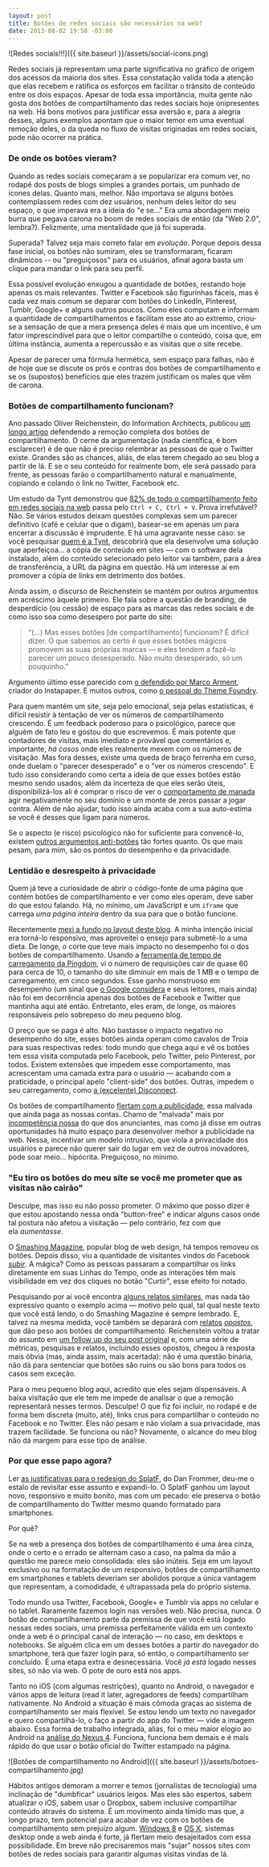 ```yaml
---
layout: post
title: Botões de redes sociais são necessários na web?
date: 2013-08-02 19:50 -03:00
---
```

![Redes sociais!!!]({{ site.baseurl }}/assets/social-icons.png)

Redes sociais já representam uma parte significativa no gráfico de origem dos acessos da maioria dos sites. Essa constatação valida toda a atenção que elas recebem e ratifica os esforços em facilitar o trânsito de conteúdo entre os dois espaços. Apesar de toda essa importância, muita gente não gosta dos botões de compartilhamento das redes sociais hoje onipresentes na web. Há bons motivos para justificar essa aversão e, para a alegria desses, alguns exemplos apontam que o maior temor em uma eventual remoção deles, o da queda no fluxo de visitas originadas em redes sociais, pode não ocorrer na prática.

### De onde os botões vieram?

Quando as redes sociais começaram a se popularizar era comum ver, no rodapé dos posts de blogs simples a grandes portais, um punhado de ícones delas. Quanto mais, melhor. Não importava se alguns botões contemplassem redes com dez usuários, nenhum deles leitor do seu espaço, o que imperava era a ideia do "e se…" Era uma abordagem meio burra que pegava carona no boom de redes sociais de então (da "Web 2.0", lembra?). Felizmente, uma mentalidade que já foi superada.

Superada? Talvez seja mais correto falar em _evolução_. Porque depois dessa fase inicial, os botões não sumiram, eles se transformaram, ficaram dinâmicos -- ou "preguiçosos" para os usuários, afinal agora basta um clique para mandar o link para seu perfil.

Essa possível evolução enxugou a quantidade de botões, restando hoje apenas os mais relevantes. Twitter e Facebook são figurinhas fáceis, mas é cada vez mais comum se deparar com botões do LinkedIn, Pinterest, Tumblr, Google+ e alguns outros poucos. Como eles computam e informam a quantidade de compartilhamentos e facilitam esse ato ao extremo, criou-se a sensação de que a mera presença deles é mais que um incentivo, é um fator imprescindível para que o leitor compartilhe o conteúdo, coisa que, em última instância, aumenta a repercussão e as visitas que o site recebe.

Apesar de parecer uma fórmula hermética, sem espaço para falhas, não é de hoje que se discute os prós e contras dos botões de compartilhamento e se os (supostos) benefícios que eles trazem justificam os males que vêm de carona.

### Botões de compartilhamento funcionam?

Ano passado Oliver Reichenstein, do Information Architects, publicou [um longo artigo](http://ia.net/blog/sweep-the-sleaze/) defendendo a remoção completa dos botões de compartilhamento. O cerne da argumentação (nada científica, é bom esclarecer) é de que não é preciso relembrar as pessoas de que o Twitter existe. Grandes são as chances, aliás, de elas terem chegado ao seu blog a partir de lá. E se o seu conteúdo for realmente bom, ele será passado para frente, as pessoas farão o compartilhamento natural e manualmente, copiando e colando o link no Twitter, Facebook etc.

Um estudo da Tynt demonstrou que [82% de todo o compartilhamento feito em redes sociais na web](http://www.marketwire.com/press-release/tynt-reveals-82-of-all-content-sharing-online-occurs-via-copy-paste-1726715.htm) passa pelo `Ctrl + C, Ctrl + V`. Prova irrefutável? Não. Se vários estudos deixam questões complexas sem um parecer definitivo (café e celular que o digam), basear-se em apenas um para encerrar a discussão é imprudente. E há uma agravante nesse caso: se você pesquisar [quem é a Tynt](http://tynt.com/ "Tynt"), descobrirá que ela desenvolve uma solução que aperfeiçoa... a cópia de conteúdo em sites — com o software dela instalado, além do conteúdo selecionado pelo leitor vai também, para a área de transferência, a URL da página em questão. Há um interesse aí em promover a cópia de links em detrimento dos botões.

Ainda assim, o discurso de Reichenstein se mantém por outros argumentos em acréscimo àquele primeiro. Ele fala sobre a questão de branding, de desperdício (ou cessão) de espaço para as marcas das redes sociais e de como isso soa como desespero por parte do site:

> &#8220;(…) Mas esses botões [de compartilhamento] funcionam? É difícil dizer. O que sabemos ao certo é que esses botões mágicos promovem as suas próprias marcas — e eles tendem a fazê-lo parecer um pouco desesperado. Não muito desesperado, só um pouquinho.&#8221;

Argumento último esse parecido com [o defendido por Marco Arment](http://www.marco.org/2012/05/30/sweep-the-sleaze), criador do Instapaper. E muitos outros, como [o pessoal do Theme Foundry](http://thethemefoundry.com/blog/you-dont-need-sharing-buttons/).

Para quem mantém um site, seja pelo emocional, seja pelas estatísticas, é difícil resistir à tentação de ver os números de compartilhamento crescendo. É um feedback poderoso para o psicológico, parece que alguém de fato leu e gostou do que escrevemos. É mais potente que contadores de visitas, mais imediato e provável que comentários e, importante, _há casos_ onde eles realmente mexem com os números de visitação. Mas fora desses, existe uma queda de braço ferrenha em curso, onde duelam o "parecer desesperado" e o "ver os números crescendo". E tudo isso considerando como certa a ideia de que esses botões estão mesmo sendo usados; além da incerteza de que eles serão úteis, disponibilizá-los ali é comprar o risco de ver o [comportamento de manada](http://pt.wikipedia.org/wiki/Comportamento_de_manada) agir negativamente no seu domínio e um monte de zeros passar a jogar contra. Além de não ajudar, tudo isso ainda acaba com a sua auto-estima se você é desses que ligam para números.

Se o aspecto (e risco) psicológico não for suficiente para convencê-lo, existem [outros argumentos anti-botões](http://www.searchenginejournal.com/too-many-social-media-sharing-buttons-make-your-site-less-social/48240/) tão fortes quanto. Os que mais pesam, para mim, são os pontos do desempenho e da privacidade.

### Lentidão e desrespeito à privacidade

Quem já teve a curiosidade de abrir o código-fonte de uma página que contém botões de compartilhamento e ver como eles operam, deve saber do que estou falando. Há, no mínimo, um JavaScript e um `iframe` que carrega _uma página inteira_ dentro da sua para que o botão funcione.

Recentemente [mexi a fundo no layout deste blog](https://www.facebook.com/rghedin/posts/10151673523207652). A minha intenção inicial era torná-lo responsivo, mas aproveitei o ensejo para submetê-lo a uma dieta. De longe, o corte que teve mais impacto no desempenho foi o dos botões de compartilhamento. Usando a [ferramenta de tempo de carregamento da Pingdom](http://tools.pingdom.com/fpt/), vi o número de requisições cair de quase 60 para cerca de 10, o tamanho do site diminuir em mais de 1 MB e o tempo de carregamento, em cinco segundos. Esse ganho monstruoso em desempenho (um sinal que [o Google considera](http://googlewebmastercentral.blogspot.com.br/2010/04/using-site-speed-in-web-search-ranking.html) e seus leitores, mais ainda) não foi em decorrência apenas dos botões de Facebook e Twitter que mantinha aqui até então. Entretanto, eles eram, de longe, os maiores responsáveis pelo sobrepeso do meu pequeno blog.

O preço que se paga é alto. Não bastasse o impacto negativo no desempenho do site, esses botões ainda operam como cavalos de Troia para suas respectivas redes: todo mundo que chega aqui e vê os botões tem essa visita computada pelo Facebook, pelo Twitter, pelo Pinterest, por todos. Existem extensões que impedem esse comportamento, mas acrescentam uma camada extra para o usuário — acabando com a praticidade, o principal apelo "client-side" dos botões. Outras, impedem o seu carregamento, como [a (excelente) Disconnect](http://gizmodo.uol.com.br/disconnect-2-defende-sua-privacidade/).

Os botões de compartilhamento [flertam com a publicidade](http://www.forbes.com/sites/roberthof/2012/05/10/are-those-little-sharing-buttons-the-future-of-online-advertising/), essa malvada que ainda paga as nossas contas. Chamo de "malvada" mais por [incompetência nossa](http://www.rodrigoghedin.com.br/blog/paywall-crowdfunding-modelo-negocio-web) do que dos anunciantes, mas como já disse em outras oportunidades há muito espaço para desenvolver melhor a publicidade na web. Nessa, incentivar um modelo intrusivo, que viola a privacidade dos usuários e parece não querer sair do lugar em vez de outros inovadores, pode soar meio… hipócrita. Preguiçoso, no mínimo.

### "Eu tiro os botões do meu site se você me prometer que as visitas não cairão"

Desculpe, mas isso eu não posso prometer. O máximo que posso dizer é que estou apostando nessa onda "button-free" e indicar alguns casos onde tal postura não afetou a visitação — pelo contrário, fez com que ela _aumentasse_.

O [Smashing Magazine](http://www.smashingmagazine.com/), popular blog de web design, há tempos removeu os botões. Depois disso, viu a quantidade de visitantes vindos do Facebook [_subir_](http://twitter.com/smashingmag/status/204955763368660992). A mágica? Como as pessoas passaram a compartilhar os links diretamente em suas Linhas do Tempo, onde as interações têm mais visibilidade em vez dos cliques no botão "Curtir", esse efeito foi notado.

Pesquisando por aí você encontra [alguns relatos similares](http://blog.mainstreethost.com/a-hot-button-issue-do-social-sharing-buttons-work), mas nada tão expressivo quanto o exemplo acima — motivo pelo qual, tal qual neste texto que você está lendo, o do Smashing Magazine é sempre lembrado. E, talvez na mesma medida, você também se deparará com [relatos](http://www.niemanlab.org/2012/05/how-important-are-all-those-ugly-tweet-buttons-to-news-sites/) [_opostos_](http://www.currybet.net/cbet_blog/2012/05/give-share-buttons-their-due.php), que dão peso aos botões de compartilhamento. Reichenstein voltou a tratar do assunto em [um follow up do seu post original](http://ia.net/blog/sweep-the-sleaze-reactions/) e, com uma série de métricas, pesquisas e relatos, incluindo esses opostos, chegou à resposta mais óbvia (mas, ainda assim, mais acertada): não é uma questão binária, não dá para sentenciar que botões são ruins ou são bons para todos os casos sem exceção.

Para o meu pequeno blog aqui, acredito que eles sejam dispensáveis. A baixa visitação que ele tem me impede de analisar o que a remoção representará nesses termos. Desculpe! O que fiz foi incluir, no rodapé e de forma bem discreta (muito, até), links crus para compartilhar o conteúdo no Facebook e no Twitter. Eles não pesam e não violam a sua privacidade, mas trazem facilidade. Se funciona ou não? Novamente, o alcance do meu blog não dá margem para esse tipo de análise.

### Por que esse papo agora?

Ler [as justificativas para o redesign do SplatF](http://www.splatf.com/2013/03/splatf-3-welcome/), do Dan Frommer, deu-me o estalo de revisitar esse assunto e expandi-lo. O SplatF ganhou um layout novo, responsivo e muito bonito, mas com um pecado: ele preserva o botão de compartilhamento do Twitter mesmo quando formatado para smartphones.

Por quê?

Se na web a presença dos botões de compartilhamento é uma área cinza, onde o certo e o errado se alternam caso a caso, na palma da mão a questão me parece meio consolidada: eles são inúteis. Seja em um layout exclusivo ou na formatação de um responsivo, botões de compartilhamento em smartphones e tablets deveriam ser abolidos porque a única vantagem que representam, a comodidade, é ultrapassada pela do próprio sistema.

Todo mundo usa Twitter, Facebook, Google+ e Tumblr via apps no celular e no tablet. Raramente fazemos login nas versões web. Não precisa, nunca. O botão de compartilhamento parte da premissa de que você está logado nessas redes sociais, uma premissa perfeitamente válida em um contexto onde a web é o principal canal de interação — no caso, em desktops e notebooks. Se alguém clica em um desses botões a partir do navegador do smartphone, terá que fazer login para, só então, o compartilhamento ser concluído. É uma etapa extra e desnecessária. Você _já está_ logado nesses sites, só não via web. O pote de ouro está nos apps.

Tanto no iOS (com algumas restrições), quanto no Android, o navegador e vários apps de leitura (read it later, agregadores de feeds) compartilham nativamente. No Android a situação é mais cômoda graças ao sistema de compartilhamento ser mais flexível. Se estou lendo um texto no navegador e quero compartilhá-lo, o faço a partir do app do Twitter — vide a imagem abaixo. Essa forma de trabalho integrada, aliás, foi o meu maior elogio ao Android na [análise do Nexus 4](http://www.gizmodo.com.br/review-nexus-4/). Funciona, funciona bem demais e é mais rápido do que usar o botão oficial do Twitter estampado na página.

![Botões de compartilhamento no Android]({{ site.baseurl }}/assets/botoes-compartilhamento.jpg)

Hábitos antigos demoram a morrer e temos (jornalistas de tecnologia) uma inclinação de "dumbficar" usuários leigos. Mas eles são espertos, sabem atualizar o iOS, sabem usar o Dropbox, sabem inclusive compartilhar conteúdo através do sistema. É um movimento ainda tímido mas que, a longo prazo, tem potencial para acabar de vez com os botões de compartilhamento sem prejuízo algum. [Windows 8](http://windows.microsoft.com/pt-br/windows-8/charms#1TC=t1) e [OS X](http://www.apple.com/br/osx/whats-new/#facebook), sistemas desktop onde a web ainda é forte, já flertam meio desajeitados com essa possibilidade. Em breve não precisaremos mais "sujar" nossos sites com botões de redes sociais para garantir algumas visitas vindas de lá.
